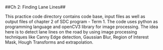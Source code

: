 ##Ch 2: Finding Lane Lines##

This practice code directory contains code base, input files as well as output files of chapter 2 of SDC program - Term 1. The code uses python as programming language and openCV3 library for image processing. The idea here is to detect lane lines on the road by using image processing techniques like Canny Edge detection, Gaussian Blur, Region of Interest Mask, Hough Transforms and extrapolation.